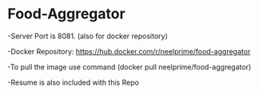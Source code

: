 # Food-Aggregator

-Server Port is 8081. (also for docker repository)

-Docker Repository: https://hub.docker.com/r/neelprime/food-aggregator

-To pull the image use command (docker pull neelprime/food-aggregator)

-Resume is also included with this Repo
